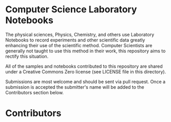 # Computer Science Laboratory Notebooks

The physical sciences, Physics, Chemistry, and others use Laboratory
Notebooks to record experiments and other scientific data greatly
enhancing their use of the scientific method.  Computer Scientists are
generally not taught to use this method in their work, this
repository aims to rectify this situation.

All of the samples and notebooks contributed to this repository are
shared under a Creative Commons Zero license (see LICENSE file in this
directory).

Submissions are most welcome and should be sent via pull request.
Once a submission is accepted the submitter's name will be added to the
Contributors section below.

# Contributors

